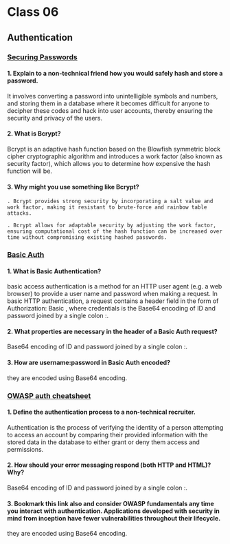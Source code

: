 # Class 06

## Authentication


### [Securing Passwords](https://thehackernews.com/2014/04/securing-passwords-with-bcrypt-hashing.html)

#### 1. Explain to a non-technical friend how you would safely hash and store a password.
It involves converting a password into unintelligible symbols and numbers, and storing them in a database where it becomes difficult for anyone to decipher these codes and hack into user accounts, thereby ensuring the security and privacy of the users.


#### 2. What is Bcrypt?
Bcrypt is an adaptive hash function based on the Blowfish symmetric block cipher cryptographic algorithm and introduces a work factor (also known as security factor), which allows you to determine how expensive the hash function will be.


#### 3. Why might you use something like Bcrypt?
    . Bcrypt provides strong security by incorporating a salt value and work factor, making it resistant to brute-force and rainbow table attacks.

    . Bcrypt allows for adaptable security by adjusting the work factor, ensuring computational cost of the hash function can be increased over time without compromising existing hashed passwords.


### [Basic Auth](https://en.wikipedia.org/wiki/Basic_access_authentication)

#### 1. What is Basic Authentication?
 basic access authentication is a method for an HTTP user agent (e.g. a web browser) to provide a user name and password when making a request. In basic HTTP authentication, a request contains a header field in the form of Authorization: Basic <credentials>, where credentials is the Base64 encoding of ID and password joined by a single colon :.


#### 2. What properties are necessary in the header of a Basic Auth request?
Base64 encoding of ID and password joined by a single colon :.


#### 3. How are username:password in Basic Auth encoded?
they are encoded using Base64 encoding.



### [OWASP auth cheatsheet](https://cheatsheetseries.owasp.org/cheatsheets/Authentication_Cheat_Sheet.html)

#### 1. Define the authentication process to a non-technical recruiter.
Authentication is the process of verifying the identity of a person attempting to access an account by comparing their provided information with the stored data in the database to either grant or deny them access and permissions.


#### 2. How should your error messaging respond (both HTTP and HTML)? Why?
Base64 encoding of ID and password joined by a single colon :.


#### 3. Bookmark this link also and consider OWASP fundamentals any time you interact with authentication. Applications developed with security in mind from inception have fewer vulnerabilities throughout their lifecycle.
they are encoded using Base64 encoding.